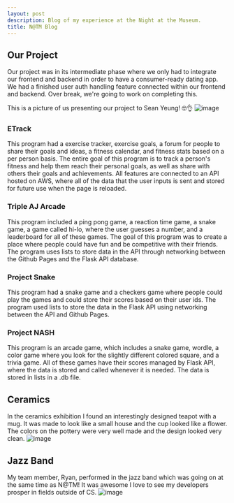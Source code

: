 ```yaml
---
layout: post
description: Blog of my experience at the Night at the Museum.
title: N@TM Blog
---
```


## Our Project
Our project was in its intermediate phase where we only had to integrate our frontend and backend in order to have a consumer-ready dating app. We had a finished user auth handling feature connected within our frontend and backend. Over break, we're going to work on completing this. 

This is a picture of us presenting our project to Sean Yeung! 🤓👌
![image](https://user-images.githubusercontent.com/69406769/221483161-2e25293c-6e7a-4880-bcf0-217cac1748e1.png)

### ETrack
This program had a exercise tracker, exercise goals, a forum for people to share their goals and ideas, a fitness calendar, and fitness stats based on a per person basis. The entire goal of this program is to track a person's fitness and help them reach their personal goals, as well as share with others their goals and achievements. All features are connected to an API hosted on AWS, where all of the data that the user inputs is sent and stored for future use when the page is reloaded.

### Triple AJ Arcade
This program included a ping pong game, a reaction time game, a snake game, a game called hi-lo, where the user guesses a number, and a leaderboard for all of these games. The goal of this program was to create a place where people could have fun and be competitive with their friends. The program uses lists to store data in the API through networking between the Github Pages and the Flask API database.

### Project Snake
This program had a snake game and a checkers game where people could play the games and could store their scores based on their user ids. The program used lists to store the data in the Flask API using networking between the API and Github Pages.

### Project NASH
This program is an arcade game, which includes a snake game, wordle, a color game where you look for the slightly different colored square, and a trivia game. All of these games have their scores managed by Flask API, where the data is stored and called whenever it is needed. The data is stored in lists in a .db file.

## Ceramics
In the ceramics exhibition I found an interestingly designed teapot with a mug. It was made to look like a small house and the cup looked like a flower. The colors on the pottery were very well made and the design looked very clean.
![image](https://user-images.githubusercontent.com/69406769/221483400-b1ef9014-c95a-47e9-b995-7aa14bac893b.png)

## Jazz Band
My team member, Ryan, performed in the jazz band which was going on at the same time as N@TM! It was awesome I love to see my developers prosper in fields outside of CS.
![image](https://user-images.githubusercontent.com/69406769/221483431-78d2e8a5-dfa5-426b-b6a5-b6a335a1ca99.png)
